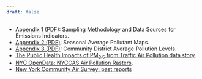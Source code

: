 ```yaml
---
draft: false
---
```

- [Appendix 1 (PDF)](pdf/Appendix1.pdf): Sampling Methodology and Data Sources for Emissions Indicators.
- [Appendix 2 (PDF)](pdf/Appendix2.pdf): Seasonal Average Pollutant Maps.
- [Appendix 3 (PDF)](pdf/Appendix3.pdf): Community District Average Pollution Levels.
- [The Public Health Impacts of PM<sub>2.5</sub> from Traffic Air Pollution data story](../../data-stories/traffic-and-air-pollution).
- [NYC OpenData: NYCCAS Air Pollution Rasters](https://data.cityofnewyork.us/Environment/NYCCAS-Air-Pollution-Rasters/q68s-8qxv).
- [New York Community Air Survey: past reports](https://www.nyc.gov/site/doh/data/data-sets/air-quality-nyc-community-air-survey.page)